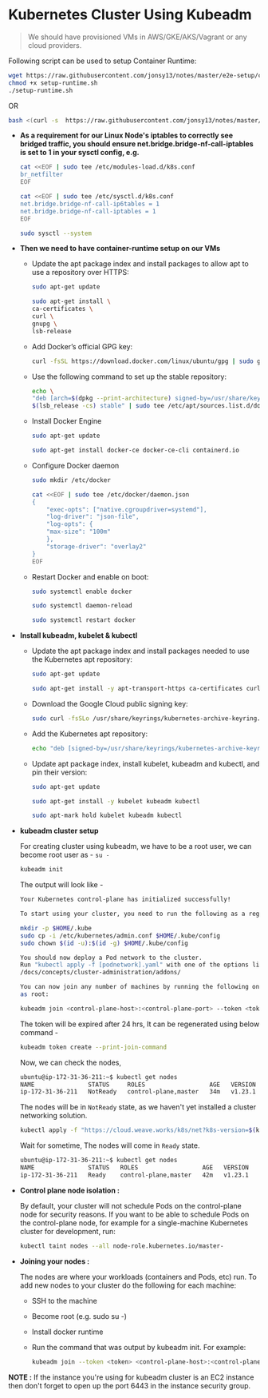 # **Kubernetes Cluster Using Kubeadm**

> We should have provisioned VMs in AWS/GKE/AKS/Vagrant or any cloud providers.

Following script can be used to setup Container Runtime:

```BASH
wget https://raw.githubusercontent.com/jonsy13/notes/master/e2e-setup/cluster-setup/kubeadm/setup-runtime.sh
chmod +x setup-runtime.sh
./setup-runtime.sh
```

OR

```BASH
bash <(curl -s  https://raw.githubusercontent.com/jonsy13/notes/master/e2e-setup/cluster-setup/kubeadm/setup-runtime.sh)
```

- **As a requirement for our Linux Node's iptables to correctly see bridged traffic, you should ensure net.bridge.bridge-nf-call-iptables is set to 1 in your sysctl config, e.g.**

  ```BASH
  cat <<EOF | sudo tee /etc/modules-load.d/k8s.conf
  br_netfilter
  EOF

  cat <<EOF | sudo tee /etc/sysctl.d/k8s.conf
  net.bridge.bridge-nf-call-ip6tables = 1
  net.bridge.bridge-nf-call-iptables = 1
  EOF

  sudo sysctl --system
  ```

- **Then we need to have container-runtime setup on our VMs**

  - Update the apt package index and install packages to allow apt to use a repository over HTTPS:

    ```BASH
    sudo apt-get update

    sudo apt-get install \
    ca-certificates \
    curl \
    gnupg \
    lsb-release
    ```

  - Add Docker’s official GPG key:

    ```BASH
    curl -fsSL https://download.docker.com/linux/ubuntu/gpg | sudo gpg --dearmor -o /usr/share/keyrings/docker-archive-keyring.gpg
    ```

  - Use the following command to set up the stable repository:

    ```BASH
    echo \
    "deb [arch=$(dpkg --print-architecture) signed-by=/usr/share/keyrings/docker-archive-keyring.gpg] https://download.docker.com/linux/ubuntu \
    $(lsb_release -cs) stable" | sudo tee /etc/apt/sources.list.d/docker.list > /dev/null
    ```

  - Install Docker Engine

    ```BASH
    sudo apt-get update

    sudo apt-get install docker-ce docker-ce-cli containerd.io
    ```

  - Configure Docker daemon

    ```BASH
    sudo mkdir /etc/docker

    cat <<EOF | sudo tee /etc/docker/daemon.json
    {
        "exec-opts": ["native.cgroupdriver=systemd"],
        "log-driver": "json-file",
        "log-opts": {
        "max-size": "100m"
        },
        "storage-driver": "overlay2"
    }
    EOF
    ```

  - Restart Docker and enable on boot:

    ```BASH
    sudo systemctl enable docker

    sudo systemctl daemon-reload

    sudo systemctl restart docker
    ```

- **Install kubeadm, kubelet & kubectl**

  - Update the apt package index and install packages needed to use the Kubernetes apt repository:

    ```BASH
    sudo apt-get update

    sudo apt-get install -y apt-transport-https ca-certificates curl
    ```

  - Download the Google Cloud public signing key:

    ```BASH
    sudo curl -fsSLo /usr/share/keyrings/kubernetes-archive-keyring.gpg https://packages.cloud.google.com/apt/doc/apt-key.gpg
    ```

  - Add the Kubernetes apt repository:

    ```BASH
    echo "deb [signed-by=/usr/share/keyrings/kubernetes-archive-keyring.gpg] https://apt.kubernetes.io/ kubernetes-xenial main" | sudo tee /etc/apt/sources.list.d/kubernetes.list
    ```

  - Update apt package index, install kubelet, kubeadm and kubectl, and pin their version:

    ```BASH
    sudo apt-get update

    sudo apt-get install -y kubelet kubeadm kubectl

    sudo apt-mark hold kubelet kubeadm kubectl
    ```

- **kubeadm cluster setup**

  For creating cluster using kubeadm, we have to be a root user, we can become root user as - `su -`

  ```BASH
  kubeadm init
  ```

  The output will look like -

  ```BASH
  Your Kubernetes control-plane has initialized successfully!

  To start using your cluster, you need to run the following as a regular user:

  mkdir -p $HOME/.kube
  sudo cp -i /etc/kubernetes/admin.conf $HOME/.kube/config
  sudo chown $(id -u):$(id -g) $HOME/.kube/config

  You should now deploy a Pod network to the cluster.
  Run "kubectl apply -f [podnetwork].yaml" with one of the options listed at:
  /docs/concepts/cluster-administration/addons/

  You can now join any number of machines by running the following on each node
  as root:

  kubeadm join <control-plane-host>:<control-plane-port> --token <token> --discovery-token-ca-cert-hash sha256:<hash>
  ```

  The token will be expired after 24 hrs, It can be regenerated using below command -

  ```BASH
  kubeadm token create --print-join-command
  ```

  Now, we can check the nodes,

  ```BASH
  ubuntu@ip-172-31-36-211:~$ kubectl get nodes
  NAME               STATUS     ROLES                  AGE   VERSION
  ip-172-31-36-211   NotReady   control-plane,master   34m   v1.23.1
  ```

  The nodes will be in `NotReady` state, as we haven't yet installed a cluster networking solution.

  ```BASH
  kubectl apply -f "https://cloud.weave.works/k8s/net?k8s-version=$(kubectl version | base64 | tr -d '\n')"
  ```

  Wait for sometime, The nodes will come in `Ready` state.

  ```BASH
  ubuntu@ip-172-31-36-211:~$ kubectl get nodes
  NAME               STATUS   ROLES                  AGE   VERSION
  ip-172-31-36-211   Ready    control-plane,master   42m   v1.23.1
  ```

- **Control plane node isolation :**

  By default, your cluster will not schedule Pods on the control-plane node for security reasons. If you want to be able to schedule Pods on the control-plane node, for example for a single-machine Kubernetes cluster for development, run:

  ```BASH
  kubectl taint nodes --all node-role.kubernetes.io/master-
  ```

- **Joining your nodes :**

  The nodes are where your workloads (containers and Pods, etc) run. To add new nodes to your cluster do the following for each machine:

  - SSH to the machine

  - Become root (e.g. sudo su -)

  - Install docker runtime

  - Run the command that was output by kubeadm init. For example:

    ```BASH
    kubeadm join --token <token> <control-plane-host>:<control-plane-port> --discovery-token-ca-cert-hash sha256:<hash>
    ```

**NOTE :** If the instance you're using for kubeadm cluster is an EC2 instance then don't forget to open up the port 6443 in the instance security group.
